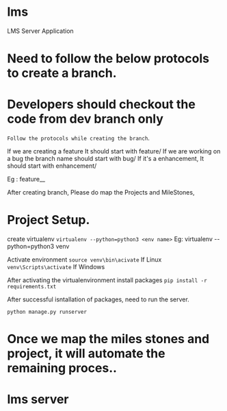 # lms
LMS Server Application

# Need to follow the below protocols to create a branch.

# Developers should checkout the code from dev branch only

`Follow the protocols while creating the branch`.

If we are creating a feature It should start with feature/
If we are working on a bug the branch name should start with bug/
If it's a enhancement, It should start with enhancement/

Eg : feature_<ticketId>_<username>
  
After creating branch, Please do map the Projects and MileStones,

# Project Setup.
create virtualenv
`virtualenv --python=python3 <env name>`
Eg: virtualenv --python=python3 venv

Activate environment
`source venv\bin\acivate` If Linux
`venv\Scripts\activate` If Windows

After activating the virtualenvironment install packages
`pip install -r requirements.txt`

After successful isntallation of packages, need to run the server.

`python manage.py runserver`

Once we map the miles stones and project, it will automate the remaining proces..
=======
# lms server
